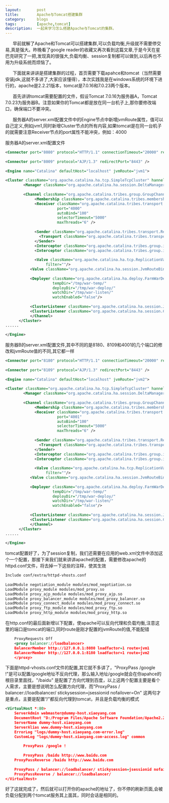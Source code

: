 ```yaml
---
layout:       post
title:        Apache与Tomcat搭建集群
category:     blogs
tags:         [apache,tomcat]
description:  一起来学习怎么搭建Apache与Tomcat的集群。
---
```


&nbsp;&nbsp;&nbsp;&nbsp;&nbsp;&nbsp;早前就解了Apache和Tomcat可以搭建集群,可以负载均衡,升级就不需要停交易,真是强大。昨晚看了google reader的收藏又再次看到这篇文章,于是今天在星巴克研究了一把,发现真的很强大,负载均衡、session复制都可以做到,以后再也不用为升级系统而烦恼了。

&nbsp;&nbsp;&nbsp;&nbsp;&nbsp;&nbsp;下面就来讲讲是搭建集群的过程，首页需要下载apahce和tomcat（当然需要安装jdk,这就不多讲了,大家应该懂得），本次实践我是在windows系统的环境下进行的，apache是2.2.21版本，tomcat是7.0.16和7.0.23两个版本。

&nbsp;&nbsp;&nbsp;&nbsp;&nbsp;&nbsp;首先讲讲tomcat需要配置的文件，假设Tomcat 7.0.16为服务器A，Tomcat 7.0.23为服务器B。注意如果你的Tomcat都是放在同一台机子上,那你要修改端口，确保端口不要冲突。

&nbsp;&nbsp;&nbsp;&nbsp;&nbsp;&nbsp;服务器A的server.xml配置文件中的Engine节点中新增jvmRoute属性，值可以自己定义,例如jvm1,同时新增Cluster节点的所有内容,如果tomcat是在同一台机子的就需要注意Receiver节点的port属性不能冲突，例如：4000

服务器A的server.xml配置文件 

```xml
<Connector port="8080" protocol="HTTP/1.1" connectionTimeout="20000" redirectPort="8443" />  
  
<Connector port="8009" protocol="AJP/1.3" redirectPort="8443" />  
  
<Engine name="Catalina" defaultHost="localhost" jvmRoute="jvm1">  
  
<Cluster className="org.apache.catalina.ha.tcp.SimpleTcpCluster" hannelSendOptions="8">  
        <Manager className="org.apache.catalina.ha.session.DeltaManager" expireSessionsOnShutdown="false" notifyListenersOnReplication="true" />  
          
        <Channel className="org.apache.catalina.tribes.group.GroupChannel">    
             <Membership className="org.apache.catalina.tribes.membership.McastService" address="228.0.0.4" port="45564" frequency="500" dropTime="3000"/>    
             <Receiver className="org.apache.catalina.tribes.transport.nio.NioReceiver" address="auto"    
                       port="4000"  
                       autoBind="100"  
                       selectorTimeout="5000"  
                       maxThreads="6" />  
    
             <Sender className="org.apache.catalina.tribes.transport.ReplicationTransmitter">  
               <Transport className="org.apache.catalina.tribes.transport.nio.PooledParallelSender"/>  
             </Sender>  
             <Interceptor className="org.apache.catalina.tribes.group.interceptors.TcpFailureDetector"/>  
             <Interceptor className="org.apache.catalina.tribes.group.interceptors.MessageDispatch15Interceptor"/>  
               
             <Valve className="org.apache.catalina.ha.tcp.ReplicationValve"  
                  filter=""/>  
           <Valve className="org.apache.catalina.ha.session.JvmRouteBinderValve"/>  
    
           <Deployer className="org.apache.catalina.ha.deploy.FarmWarDeployer"  
                     tempDir="/tmp/war-temp/"  
                     deployDir="/tmp/war-deploy/"  
                     watchDir="/tmp/war-listen/"  
                     watchEnabled="false"/>  
    
           <ClusterListener className="org.apache.catalina.ha.session.JvmRouteSessionIDBinderListener"/>  
           <ClusterListener className="org.apache.catalina.ha.session.ClusterSessionListener"/>  
           </Channel>  
      </Cluster>  
......  
  
</Engine>
```

服务器B的server.xml配置文件,其中不同的是8180、8109和4001的几个端口的修改和jvmRoute值的不同,其它都一样

```xml
<Connector port="8180" protocol="HTTP/1.1" connectionTimeout="20000" redirectPort="8443" />  
  
<Connector port="8109" protocol="AJP/1.3" redirectPort="8443" />  
  
<Engine name="Catalina" defaultHost="localhost" jvmRoute="jvm2">  
  
<Cluster className="org.apache.catalina.ha.tcp.SimpleTcpCluster" hannelSendOptions="8">  
        <Manager className="org.apache.catalina.ha.session.DeltaManager" expireSessionsOnShutdown="false" notifyListenersOnReplication="true" />  
          
        <Channel className="org.apache.catalina.tribes.group.GroupChannel">    
             <Membership className="org.apache.catalina.tribes.membership.McastService" address="228.0.0.4" port="45564" frequency="500" dropTime="3000"/>    
             <Receiver className="org.apache.catalina.tribes.transport.nio.NioReceiver" address="auto"    
                       port="4001"  
                       autoBind="100"  
                       selectorTimeout="5000"  
                       maxThreads="6" />  
    
             <Sender className="org.apache.catalina.tribes.transport.ReplicationTransmitter">  
               <Transport className="org.apache.catalina.tribes.transport.nio.PooledParallelSender"/>  
             </Sender>  
             <Interceptor className="org.apache.catalina.tribes.group.interceptors.TcpFailureDetector"/>  
             <Interceptor className="org.apache.catalina.tribes.group.interceptors.MessageDispatch15Interceptor"/>  
               
             <Valve className="org.apache.catalina.ha.tcp.ReplicationValve"  
                  filter=""/>  
           <Valve className="org.apache.catalina.ha.session.JvmRouteBinderValve"/>  
    
           <Deployer className="org.apache.catalina.ha.deploy.FarmWarDeployer"  
                     tempDir="/tmp/war-temp/"  
                     deployDir="/tmp/war-deploy/"  
                     watchDir="/tmp/war-listen/"  
                     watchEnabled="false"/>  
    
           <ClusterListener className="org.apache.catalina.ha.session.JvmRouteSessionIDBinderListener"/>  
           <ClusterListener className="org.apache.catalina.ha.session.ClusterSessionListener"/>  
           </Channel>  
      </Cluster>  
......  
  
</Engine>
```

tomcat配置好了，为了session复制，我们还需要在应用的web.xml文件中添加<distributeable/>这个一个配置，那接下来我们就来讲讲apache的配置，需要修改apache的httpd.conf文件，将去掉一下这些的注释，使其生效 

```xml
Include conf/extra/httpd-vhosts.conf  
  
LoadModule negotiation_module modules/mod_negotiation.so  
LoadModule proxy_module modules/mod_proxy.so  
LoadModule proxy_ajp_module modules/mod_proxy_ajp.so  
LoadModule proxy_balancer_module modules/mod_proxy_balancer.so  
LoadModule proxy_connect_module modules/mod_proxy_connect.so  
LoadModule proxy_ftp_module modules/mod_proxy_ftp.so  
LoadModule proxy_http_module modules/mod_proxy_http.so 
```

在http.conf的最后面新增以下配置，使apache可以反向代理和负载均衡,注意这里的端口是tomcat的端口,同时route是刚才配置的jvmRoute的值,不能配错 

```xml
    ProxyRequests Off  
    <proxy balancer://loadbalancer>   
    BalancerMember http://127.0.0.1:8080 loadfactor=1 route=jvm1  
    BalancerMember http://127.0.0.1:8180 loadfactor=1 route=jvm2  
    </proxy>  
```

下面是httpd-vhosts.conf文件的配置,其它就不多讲了，"ProxyPass /google !"是可以配置/google地址不反向代理，那么输入地址/google就会在你apahce的根目录里面找，"/baidu" 是配置了方向代理到百度，以上这两个配置主要是看个人需求，主要是想说明怎么配置方向代理，而"ProxyPass / balancer://loadbalancer/ stickysession=jsessionid nofailover=On" 这两句才是重点，主要是配置“/”都反向代理到tomcat，并且是负载均衡的模式 

```xml
<VirtualHost *:80>  
    ServerAdmin webmaster@dummy-host.xiaoyang.com  
    DocumentRoot "D:/Program Files/Apache Software Foundation/Apache2.2/docs/dummy-host.xiaoyang.com"  
    ServerName dummy-host.xiaoyang.com  
    ServerAlias www.dummy-host.xiaoyang.com  
    ErrorLog "logs/dummy-host.xiaoyang.com-error.log"  
    CustomLog "logs/dummy-host.xiaoyang.com-access.log" common  
  
        ProxyPass /google !  
          
        ProxyPass /baidu http://www.baidu.com  
    ProxyPassReverse /baidu http://www.baidu.com  
      
    ProxyPass / balancer://loadbalancer/ stickysession=jsessionid nofailover=On  
    ProxyPassReverse / balancer://loadbalancer/  
</VirtualHost>
```

好了这就完成了，然后就可以打开你的apache的地址了，你不停的刷新页面,会被负载分配到两个tomcat服务其上面其，同时会话是相同的。